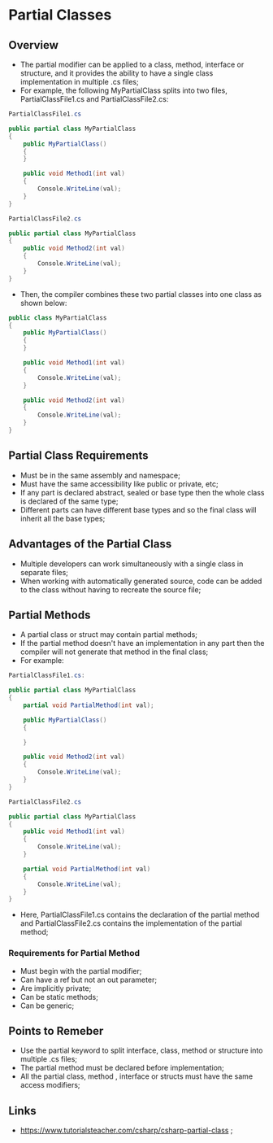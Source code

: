 # Partial Classes

## Overview

- The partial modifier can be applied to a class, method, interface or structure, and it provides the ability to have a single class implementation in multiple .cs files;
- For example, the following MyPartialClass splits into two files, PartialClassFile1.cs and PartialClassFile2.cs:

```c#
PartialClassFile1.cs

public partial class MyPartialClass
{
    public MyPartialClass()
    {
    }

    public void Method1(int val)
    {
        Console.WriteLine(val);
    }
}

```

```c#
PartialClassFile2.cs

public partial class MyPartialClass
{
    public void Method2(int val)
    {
        Console.WriteLine(val);
    }
}
```

- Then, the compiler combines these two partial classes into one class as shown below:

```c#
public class MyPartialClass
{
    public MyPartialClass()
    {
    }

    public void Method1(int val)
    {
        Console.WriteLine(val);
    }

    public void Method2(int val)
    {
        Console.WriteLine(val);
    }
}
```

## Partial Class Requirements

- Must be in the same assembly and namespace;
- Must have the same accessibility like public or private, etc;
- If any part is declared abstract, sealed or base type then the whole class is declared of the same type;
- Different parts can have different base types and so the final class will inherit all the base types;

## Advantages of the Partial Class

- Multiple developers can work simultaneously with a single class in separate files;
- When working with automatically generated source, code can be added to the class without having to recreate the source file;

## Partial Methods

- A partial class or struct may contain partial methods;
- If the partial method doesn't have an implementation in any part then the compiler will not generate that method in the final class;
- For example:

```c#
PartialClassFile1.cs:

public partial class MyPartialClass
{
    partial void PartialMethod(int val);

    public MyPartialClass()
    {

    }

    public void Method2(int val)
    {
        Console.WriteLine(val);
    }
}
```

```c#
PartialClassFile2.cs

public partial class MyPartialClass
{
    public void Method1(int val)
    {
        Console.WriteLine(val);
    }

    partial void PartialMethod(int val)
    {
        Console.WriteLine(val);
    }
}
```

- Here, PartialClassFile1.cs contains the declaration of the partial method and PartialClassFile2.cs contains the implementation of the partial method;

### Requirements for Partial Method

- Must begin with the partial modifier;
- Can have a ref but not an out parameter;
- Are implicitly private;
- Can be static methods;
- Can be generic;

## Points to Remeber

- Use the partial keyword to split interface, class, method or structure into multiple .cs files;
- The partial method must be declared before implementation;
- All the partial class, method , interface or structs must have the same access modifiers;

## Links

- <https://www.tutorialsteacher.com/csharp/csharp-partial-class> ;
